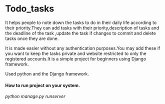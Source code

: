 # Todo_tasks
<p>It helps people to note down the tasks to do in their daily life according to their priority.They can add tasks with their priority,description of tasks and the deadline of the task ,update the task if changes to commit and delete tasks once they are done.
<p>It is made easier without any authentication purposes.You may add these if you want to keep the tasks private and website restricted to only the registered accounts.It is a simple project for beginners using Django framework.</p>
<p>Used python and the Django framework.</p>
<h4>How to run project on your system.</h4>
<i> python manage.py runserver</i>

